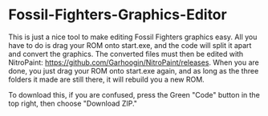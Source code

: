 # Fossil-Fighters-Graphics-Editor
This is just a nice tool to make editing Fossil Fighters graphics easy. All you have to do is drag your ROM onto start.exe, and the code will split it apart and
convert the graphics. The converted files must then be edited with NitroPaint: https://github.com/Garhoogin/NitroPaint/releases. When you are done, you just drag
your ROM onto start.exe again, and as long as the three folders it made are still there, it will rebuild you a new ROM.

To download this, if you are confused, press the Green "Code" button in the top right, then choose "Download ZIP."

